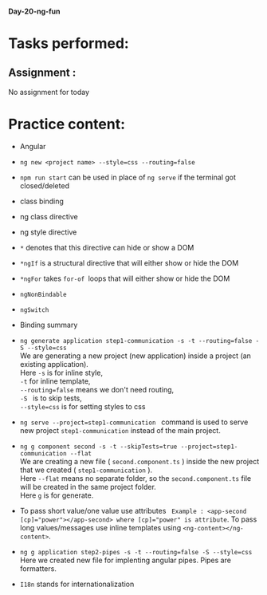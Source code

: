 #### Day-20-ng-fun
# Tasks performed:

## Assignment :
No assignment for today

# Practice content:
- Angular 
- ``` ng new <project name> --style=css --routing=false ```
- ``` npm run start ``` can be used in place of ``` ng serve ``` if the terminal got closed/deleted
- class binding
- ng class directive
- ng style directive
- ``` * ``` denotes that this directive can hide or show a DOM
- ``` *ngIf ``` is a structural directive that will either show or hide the DOM
- ``` *ngFor ``` takes ```for-of ```loops that will either show or hide the DOM
- ``` ngNonBindable ```
- ``` ngSwitch ```
- Binding summary

- ``` ng generate application step1-communication -s -t --routing=false -S --style=css ``` 
    <br> We are generating a new project (new application) inside a project (an existing application). 
    <br> Here ```-s``` is for inline style, 
    <br> ```-t``` for inline template,
    <br> ```--routing=false``` means we don't need routing, 
    <br> ```-S ``` is to skip tests,
    <br> ```--style=css``` is for setting styles to css

- ```ng serve --project=step1-communication ``` command is used to serve new project ```step1-communication``` instead of the main project.

- ``` ng g component second -s -t --skipTests=true --project=step1-communication --flat ``` 
    <br> We are creating a new file ( ```second.component.ts``` ) inside the new project that we created ( ```step1-communication``` ). 
    <br> Here ```--flat``` means no separate folder, so the ```second.component.ts``` file will be created in the same project folder.
    <br> Here ```g``` is for generate.

- To pass short value/one value use attributes ``` Example : <app-second [cp]="power"></app-second> where [cp]="power" is attribute```. To pass long values/messages use inline templates using ```<ng-content></ng-content>```.

- ```ng g application step2-pipes -s -t --routing=false -S --style=css ``` <br> Here we created new file for implenting angular pipes. Pipes are formatters.

- ```I18n``` stands for internationalization
